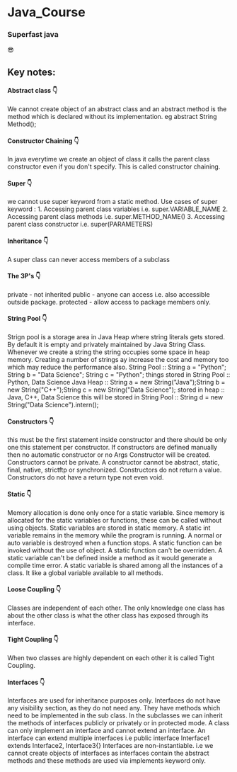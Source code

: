 # Java_Course
### Superfast java
😎
## Key notes:

#### Abstract class 👇
We cannot create object of an abstract class and an abstract method is the method which is declared without its implementation. eg abstract String Method();
#### Constructor Chaining 👇
In java everytime we create an object of class it calls the parent class constructor even if you don't specify. This is called constructor chaining.
#### Super 👇
we cannot use super keyword from a static method.
Use cases of super keyword : 1. Accessing parent class variables i.e. super.VARIABLE_NAME 2. Accessing parent class methods i.e. super.METHOD_NAME() 3. Accessing parent class constructor i.e. super(PARAMETERS)
#### Inheritance 👇
A super class can never access members of a subclass 
#### The 3P's 👇
private - not inherited
public - anyone can access i.e. also accessible outside package.
protected - allow access to package members only.
#### String Pool 👇
Strign pool is a storage area in Java Heap where string literals gets stored. By default it is empty and privately maintained by Java String Class.
Whenever we create a string the string occupies some space in heap memory. Creating a number of strings ay increase the cost and memory too which may reduce the performance also.
String Pool :: String a = "Python"; String b = "Data Science"; String c = "Python"; 
things stored in String Pool :: Python, Data Science
Java Heap :: String a = new String("Java");String b = new String("C++");String c = new String("Data Science"); 
stored in heap :: Java, C++, Data Science
this will be stored in String Pool :: String d = new String("Data Science").intern();
#### Constructors 👇
this must be the first statement inside constructor and there should be only one this statement per constructor.
If constructors are defined manually then no automatic constructor or no Args Constructor will be created.
Constructors cannot be private.
A constructor cannot be abstract, static, final, native, strictftp or synchronized.
Constructors do not return a value.
Constructors do not have a return type not even void.
#### Static 👇
Memory allocation is done only once for a static variable. Since memory is allocated for the static variables or functions, these can be called without using objects.
Static variables are stored in static memory. A static int variable remains in the memory while the program is running. A normal or auto variable is destroyed when a function stops. A static function can be invoked without the use of object.
A static function can't be overridden. A static variable can't be defined inside a method as it would generate a compile time error. A static variable is shared among all the instances of a class. It like a global variable available to all methods.
#### Loose Coupling 👇
Classes are independent of each other. The only knowledge one class has about the other class is what the other class has exposed through its interface.
#### Tight Coupling 👇
When two classes are highly dependent on each other it is called Tight Coupling.
#### Interfaces 👇
Interfaces are used for inheritance purposes only. Interfaces do not have any visibility section, as they do not need any. They have methods which need to be implemented in the sub class. In the subclasses we can inherit the methods of interfaces publicly or privately or in protected mode.
A class can only implement an interface and cannot extend an interface. 
An interface can extend multiple interfaces i.e public interface Interface1 extends Interface2, Interface3{}
Interfaces are non-instantiable. i.e we cannot create objects of interfaces as interfaces contain the abstract methods and these methods are used via implements keyword only.
